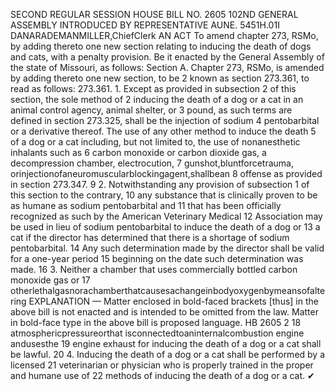 SECOND REGULAR SESSION
HOUSE BILL NO. 2605
102ND GENERAL ASSEMBLY
INTRODUCED BY REPRESENTATIVE AUNE.
5451H.01I DANARADEMANMILLER,ChiefClerk
AN ACT
To amend chapter 273, RSMo, by adding thereto one new section relating to inducing the
death of dogs and cats, with a penalty provision.
Be it enacted by the General Assembly of the state of Missouri, as follows:
Section A. Chapter 273, RSMo, is amended by adding thereto one new section, to be
2 known as section 273.361, to read as follows:
273.361. 1. Except as provided in subsection 2 of this section, the sole method of
2 inducing the death of a dog or a cat in an animal control agency, animal shelter, or
3 pound, as such terms are defined in section 273.325, shall be the injection of sodium
4 pentobarbital or a derivative thereof. The use of any other method to induce the death
5 of a dog or a cat including, but not limited to, the use of nonanesthetic inhalants such as
6 carbon monoxide or carbon dioxide gas, a decompression chamber, electrocution,
7 gunshot,bluntforcetrauma, orinjectionofaneuromuscularblockingagent,shallbean
8 offense as provided in section 273.347.
9 2. Notwithstanding any provision of subsection 1 of this section to the contrary,
10 any substance that is clinically proven to be as humane as sodium pentobarbital and
11 that has been officially recognized as such by the American Veterinary Medical
12 Association may be used in lieu of sodium pentobarbital to induce the death of a dog or
13 a cat if the director has determined that there is a shortage of sodium pentobarbital.
14 Any such determination made by the director shall be valid for a one-year period
15 beginning on the date such determination was made.
16 3. Neither a chamber that uses commercially bottled carbon monoxide gas or
17 otherlethalgasnorachamberthatcausesachangeinbodyoxygenbymeansofaltering
EXPLANATION — Matter enclosed in bold-faced brackets [thus] in the above bill is not enacted and is
intended to be omitted from the law. Matter in bold-face type in the above bill is proposed language.
HB 2605 2
18 atmosphericpressureorthat isconnectedtoaninternalcombustion engine andusesthe
19 engine exhaust for inducing the death of a dog or a cat shall be lawful.
20 4. Inducing the death of a dog or a cat shall be performed by a licensed
21 veterinarian or physician who is properly trained in the proper and humane use of
22 methods of inducing the death of a dog or a cat.
✔